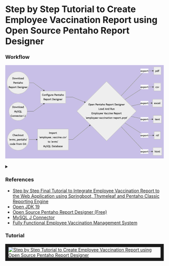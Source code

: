 
# Step by Step Tutorial to Create Employee Vaccination Report using Open Source Pentaho Report Designer

### Workflow
![Alt text](wf.png)
<details>
<summary></summary>

```mermaid
graph LR
A((Download<br/>Pentaho<br/>Report Designer)) -->
C[Configure Pentaho<br/>Report Designer] --> F{Open Pentaho Report Designer<br/>Load And Run<br/>Employee Vaccine Report<br/>'employee-vaccination-report.prpt'}
B((Download<br/>MySQL<br/>Connector/J)) --> C
D((Checkout<br/>'evms_pentaho'<br/>code from Git))  --> 
E[Import<br/>'employee_vaccine.csv'<br/>to 'evms'<br/>MySQL Database]  --> 
F
F -- export --> pdf
F -- export --> csv
F -- export --> excel
F -- export --> text
F -- export --> rtf
F -- export --> html

```
</details>

### References
<ul>
 <li><a href="https://youtu.be/W9DMucIB59w">Step by Step Final Tutorial to Integrate Employee Vaccination Report to the Web Application using Springboot, Thymeleaf and Pentaho Classic Reporting Engine</a></li>
 <li><a href="https://jdk.java.net/java-se-ri/19">Open JDK 19</a></li>
 <li><a href="https://sourceforge.net/projects/pentaho/files/Pentaho-9.3/client-tools/prd-ce-9.3.0.0-428.zip/download">Open Source Pentaho Report Designer (Free)</a></li>
 <li><a href="https://mvnrepository.com/artifact/mysql/mysql-connector-java/8.0.30">MySQL J Connector</a></li>
 <li><a href="https://evmsall.herokuapp.com">Fully Functional Employee Vaccination Management System</a></li>
</ul>

### Tutorial
<a href="http://www.youtube.com/watch?feature=player_embedded&v=wzusNIO8KPU" target="_blank"><img src="http://img.youtube.com/vi/wzusNIO8KPU/0.jpg" alt="Step by Step Tutorial to Create Employee Vaccination Report using Open Source Pentaho Report Designer" width="240" height="180" border="10" /></a>

